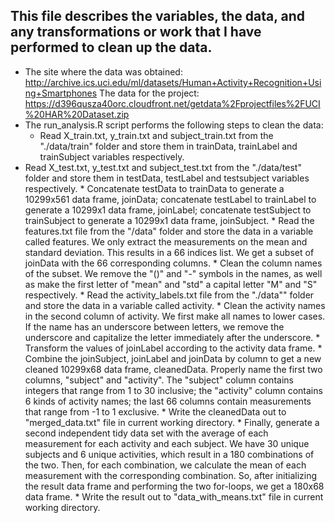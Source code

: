 ## This file describes the variables, the data, and any transformations or work that I have performed to clean up the data.
* The site where the data was obtained:
    http://archive.ics.uci.edu/ml/datasets/Human+Activity+Recognition+Using+Smartphones
    The data for the project:
    https://d396qusza40orc.cloudfront.net/getdata%2Fprojectfiles%2FUCI%20HAR%20Dataset.zip
* The run_analysis.R script performs the following steps to clean the data:
  * Read X_train.txt, y_train.txt and subject_train.txt from the "./data/train" folder and store them in trainData, trainLabel and trainSubject variables respectively.
 * Read X_test.txt, y_test.txt and subject_test.txt from the "./data/test" folder and store them in testData, testLabel and testsubject variables respectively.
        * Concatenate testData to trainData to generate a 10299x561 data frame, joinData; concatenate testLabel to trainLabel to generate a 10299x1 data frame, joinLabel; concatenate testSubject to trainSubject to generate a 10299x1 data frame, joinSubject.
        * Read the features.txt file from the "/data" folder and store the data in a variable called features. We only extract the measurements on the mean and standard deviation. This results in a 66 indices list. We get a subset of joinData with the 66 corresponding columns.
        * Clean the column names of the subset. We remove the "()" and "-" symbols in the names, as well as make the first letter of "mean" and "std" a capital letter "M" and "S" respectively.
        * Read the activity_labels.txt file from the "./data"" folder and store the data in a variable called activity.
        * Clean the activity names in the second column of activity. We first make all names to lower cases. If the name has an underscore between letters, we remove the underscore and capitalize the letter immediately after the underscore.
        * Transform the values of joinLabel according to the activity data frame.
        * Combine the joinSubject, joinLabel and joinData by column to get a new cleaned 10299x68 data frame, cleanedData. Properly name the first two columns, "subject" and "activity". The "subject" column contains integers that range from 1 to 30 inclusive; the "activity" column contains 6 kinds of activity names; the last 66 columns contain measurements that range from -1 to 1 exclusive.
        * Write the cleanedData out to "merged_data.txt" file in current working directory.
        * Finally, generate a second independent tidy data set with the average of each measurement for each activity and each subject. We have 30 unique subjects and 6 unique activities, which result in a 180 combinations of the two. Then, for each combination, we calculate the mean of each measurement with the corresponding combination. So, after initializing the result data frame and performing the two for-loops, we get a 180x68 data frame.
        * Write the result out to "data_with_means.txt" file in current working directory.
